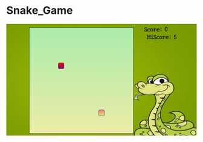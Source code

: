 # Snake_Game
<img src="https://github.com/MohammadAmaanPatloo/Snake_Game/blob/master/SnakeMania-Ek-Gaming-Katha.png">
